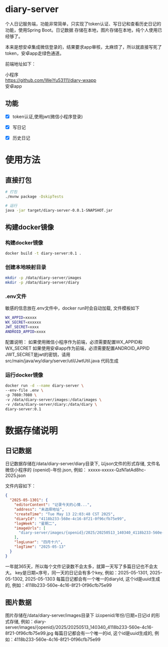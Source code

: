 # diary-server
个人日记服务端，功能非常简单，只实现了token认证、写日记和查看历史日记的功能，使用Spring Boot。日记数据
存储在本地，图片存储在本地，纯个人使用已经够了。

本来是想安卓集成微信登录的，结果要求app审核，太麻烦了，所以就直接写死了token，安卓app走绿色通道。


前端地址如下：

小程序  
https://github.com/WeiYu53111/diary-wxapp  
安卓app  


## 功能
- [x] token认证,使用jwt(微信小程序登录)
- [x] 写日记
- [x] 历史日记


# 使用方法

## 直接打包
```bash
# 打包
./mvnw package -DskipTests

# 运行
java -jar target/diary-server-0.0.1-SNAPSHOT.jar
```

## 构建docker镜像

### 构建docker镜像
```bash
docker build -t diary-server:0.1 .
```

###  创建本地映射目录
```bash
mkdir -p /data/diary-server/images
mkdir -p /data/diary-server/diary
```

### .env文件
敏感的信息放在.env文件中，docker run时会自动加载, 文件模板如下
```bash
WX_APPID=xxxxx
WX_SECRET=xxxxxx
JWT_SECRET=xxxx
ANDROID_APPID=xxxx
```
配置说明：
如果使用微信小程序作为前端，必须需要配置WX_APPID和WX_SECRET
如果使用安卓app作为前端，必须需要配置ANDROID_APPID
JWT_SECRET是jwt的密钥，请用src/main/java/wy/diary/server/util/JwtUtil.java 代码生成

### 运行docker镜像
```bash
docker run -d --name diary-server \
--env-file .env \
-p 7080:7080 \
-v /data/diary-server/images:/data/images \
-v /data/diary-server/diary:/data/diary \
diary-server:0.1
```






# 数据存储说明

## 日记数据
日记数据存储在/data/diary-server/diary目录下, 以json文件的形式存储, 
文件名微信小程序的 {openid}-年份.json, 例如： xxxxx-xxxxx-QzN1atAd8hc-2025.json

文件内容如下：
```json
{
  "2025-05-1301": {
    "editorContent": "记录今天的心情...",
    "address": "未选择地址",
    "createTime": "Tue May 13 22:03:48 CST 2025",
    "diaryId": "4118b233-560e-4c16-8f21-0f96cfb75e99",
    "logWeek": "星期二",
    "imageUrls": [
      "diary-server/images/{openid}/2025/20250513_140340_4118b233-560e-4c16-8f21-0f96cfb75e99.jpg"
    ],
    "logLunar": "四月十六",
    "logTime": "2025-05-13"
  }
}
```
一年就365天，所以每个文件记录数不会太多，就算一天写了多篇日记也不会太大。
key是日期+序号，同一天的日记会有多个key, 例如：2025-05-1301, 2025-05-1302, 2025-05-1303
每篇日记都会有一个唯一的diaryId, 这个id是uuid生成的, 例如：4118b233-560e-4c16-8f21-0f96cfb75e99

## 图片数据
图片存储在/data/diary-server/images目录下
以openid/年份/日期+日记id 的形式存储, 例如：diary-server/images/{openid}/2025/20250513_140340_4118b233-560e-4c16-8f21-0f96cfb75e99.jpg
每篇日记都会有一个唯一的id, 这个id是uuid生成的, 例如：4118b233-560e-4c16-8f21-0f96cfb75e99





